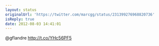 ```yaml
---
layout: status
originalUrl: 'https://twitter.com/marcgg/status/231399276968820736'
isReply: true
date: 2012-08-03 14:41:01
---
```


@gflandre http://t.co/YHc56PF5
